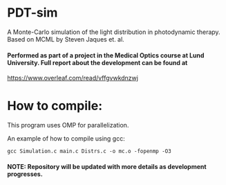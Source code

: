 # PDT-sim
A Monte-Carlo simulation of the light distribution in photodynamic therapy. Based on MCML by Steven Jaques et. al.
#### Performed as part of a project in the Medical Optics course at Lund University. Full report about the development can be found at
https://www.overleaf.com/read/vffgvwkdnzwj


# How to compile:
This program uses OMP for parallelization. 

An example of how to compile using gcc:
```
gcc Simulation.c main.c Distrs.c -o mc.o -fopenmp -O3
```
#### NOTE: Repository will be updated with more details as development progresses.
